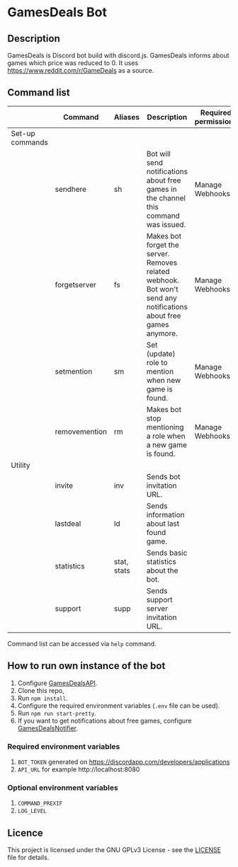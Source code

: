 # GamesDeals Bot

## Description

GamesDeals is Discord bot build with discord.js. GamesDeals informs about games which price was reduced to 0. It uses https://www.reddit.com/r/GameDeals as a source.

## Command list 

|                 | Command       | Aliases     | Description                                                                                                      | Required permissions |
| --------------- | ------------- | ----------- | ---------------------------------------------------------------------------------------------------------------- | -------------------- |
| Set-up commands |               |             |                                                                                                                  |                      |
|                 | sendhere      | sh          | Bot will send notifications about free games in the channel this command was issued.                             | Manage Webhooks      |
|                 | forgetserver  | fs          | Makes bot forget the server. Removes related webhook. Bot won't send any notifications about free games anymore. | Manage Webhooks      |
|                 | setmention    | sm          | Set (update) role to mention when new game is found.                                                             | Manage Webhooks      |
|                 | removemention | rm          | Makes bot stop mentioning a role when a new game is found.                                                       | Manage Webhooks      |
| Utility         |               |             |                                                                                                                  |                      |
|                 | invite        | inv         | Sends bot invitation URL.                                                                                        |                      |
|                 | lastdeal      | ld          | Sends information about last found game.                                                                         |                      |
|                 | statistics    | stat, stats | Sends basic statistics about the bot.                                                                            |                      |
|                 | support       | supp        | Sends support server invitation URL.                                                                             |                      |

Command list can be accessed via `help` command.

## How to run own instance of the bot

1. Configure [GamesDealsAPI](https://github.com/mikolajkalwa/GamesDealsAPI).
2. Clone this repo,
3. Run `npm install`.
4. Configure the required environment variables (`.env` file can be used).
5. Run `npm run start-pretty`.
6. If you want to get notifications about free games, configure [GamesDealsNotifier](https://github.com/mikolajkalwa/GamesDealsNotifier).

### Required environment variables

1. `BOT_TOKEN` generated on https://discordapp.com/developers/applications
2. `API_URL` for example http://localhost:8080

### Optional environment variables

1. `COMMAND_PREXIF`
2. `LOG_LEVEL`

## Licence 

This project is licensed under the GNU GPLv3 License - see the [LICENSE](LICENSE) file for details.